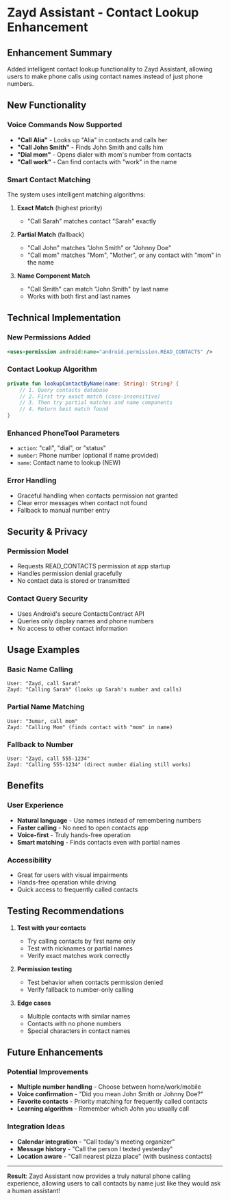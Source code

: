 # Zayd Assistant - Contact Lookup Enhancement

## Enhancement Summary
Added intelligent contact lookup functionality to Zayd Assistant, allowing users to make phone calls using contact names instead of just phone numbers.

## New Functionality

### Voice Commands Now Supported
- **"Call Alia"** - Looks up "Alia" in contacts and calls her
- **"Call John Smith"** - Finds John Smith and calls him
- **"Dial mom"** - Opens dialer with mom's number from contacts
- **"Call work"** - Can find contacts with "work" in the name

### Smart Contact Matching
The system uses intelligent matching algorithms:

1. **Exact Match** (highest priority)
   - "Call Sarah" matches contact "Sarah" exactly

2. **Partial Match** (fallback)
   - "Call John" matches "John Smith" or "Johnny Doe"
   - "Call mom" matches "Mom", "Mother", or any contact with "mom" in the name

3. **Name Component Match**
   - "Call Smith" can match "John Smith" by last name
   - Works with both first and last names

## Technical Implementation

### New Permissions Added
```xml
<uses-permission android:name="android.permission.READ_CONTACTS" />
```

### Contact Lookup Algorithm
```kotlin
private fun lookupContactByName(name: String): String? {
    // 1. Query contacts database
    // 2. First try exact match (case-insensitive)
    // 3. Then try partial matches and name components
    // 4. Return best match found
}
```

### Enhanced PhoneTool Parameters
- `action`: "call", "dial", or "status"
- `number`: Phone number (optional if name provided)
- `name`: Contact name to lookup (NEW)

### Error Handling
- Graceful handling when contacts permission not granted
- Clear error messages when contact not found
- Fallback to manual number entry

## Security & Privacy

### Permission Model
- Requests READ_CONTACTS permission at app startup
- Handles permission denial gracefully
- No contact data is stored or transmitted

### Contact Query Security
- Uses Android's secure ContactsContract API
- Queries only display names and phone numbers
- No access to other contact information

## Usage Examples

### Basic Name Calling
```
User: "Zayd, call Sarah"
Zayd: "Calling Sarah" (looks up Sarah's number and calls)
```

### Partial Name Matching
```
User: "3umar, call mom"
Zayd: "Calling Mom" (finds contact with "mom" in name)
```

### Fallback to Number
```
User: "Zayd, call 555-1234"
Zayd: "Calling 555-1234" (direct number dialing still works)
```

## Benefits

### User Experience
- **Natural language** - Use names instead of remembering numbers
- **Faster calling** - No need to open contacts app
- **Voice-first** - Truly hands-free operation
- **Smart matching** - Finds contacts even with partial names

### Accessibility
- Great for users with visual impairments
- Hands-free operation while driving
- Quick access to frequently called contacts

## Testing Recommendations

1. **Test with your contacts**
   - Try calling contacts by first name only
   - Test with nicknames or partial names
   - Verify exact matches work correctly

2. **Permission testing**
   - Test behavior when contacts permission denied
   - Verify fallback to number-only calling

3. **Edge cases**
   - Multiple contacts with similar names
   - Contacts with no phone numbers
   - Special characters in contact names

## Future Enhancements

### Potential Improvements
- **Multiple number handling** - Choose between home/work/mobile
- **Voice confirmation** - "Did you mean John Smith or Johnny Doe?"
- **Favorite contacts** - Priority matching for frequently called contacts
- **Learning algorithm** - Remember which John you usually call

### Integration Ideas
- **Calendar integration** - "Call today's meeting organizer"
- **Message history** - "Call the person I texted yesterday"
- **Location aware** - "Call nearest pizza place" (with business contacts)

---

**Result**: Zayd Assistant now provides a truly natural phone calling experience, allowing users to call contacts by name just like they would ask a human assistant!
